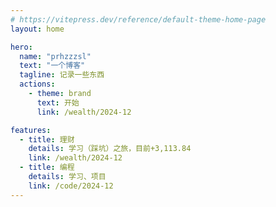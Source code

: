 ```yaml
---
# https://vitepress.dev/reference/default-theme-home-page
layout: home

hero:
  name: "prhzzzsl"
  text: "一个博客"
  tagline: 记录一些东西
  actions:
    - theme: brand
      text: 开始
      link: /wealth/2024-12

features:
  - title: 理财
    details: 学习（踩坑）之旅，目前+3,113.84
    link: /wealth/2024-12
  - title: 编程
    details: 学习、项目
    link: /code/2024-12
---
```



